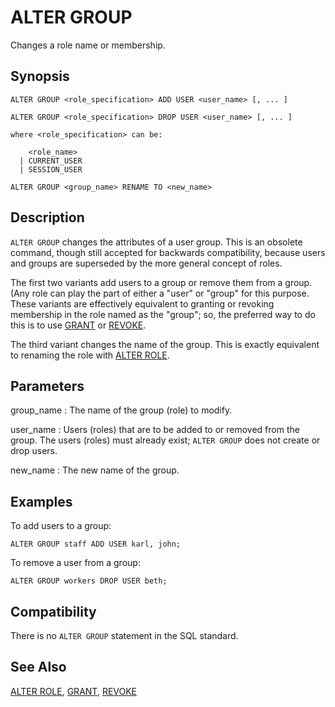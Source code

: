 # ALTER GROUP

Changes a role name or membership.

## Synopsis

``` {#sql_command_synopsis}
ALTER GROUP <role_specification> ADD USER <user_name> [, ... ]

ALTER GROUP <role_specification> DROP USER <user_name> [, ... ]

where <role_specification> can be:

    <role_name>
  | CURRENT_USER
  | SESSION_USER

ALTER GROUP <group_name> RENAME TO <new_name>
```

## Description

`ALTER GROUP` changes the attributes of a user group. This is an obsolete command, though still accepted for backwards compatibility, because users and groups are superseded by the more general concept of roles.

The first two variants add users to a group or remove them from a group. (Any role can play the part of either a "user" or "group" for this purpose. These variants are effectively equivalent to granting or revoking membership in the role named as the "group"; so, the preferred way to do this is to use [GRANT](/docs/sql-statements/sql-statement-grant.md) or [REVOKE](/docs/sql-statements/sql-statement-revoke.md).

The third variant changes the name of the group. This is exactly equivalent to renaming the role with [ALTER ROLE](/docs/sql-statements/sql-statement-alter-role.md).

## Parameters

group_name
:   The name of the group (role) to modify.

user_name
:   Users (roles) that are to be added to or removed from the group. The users (roles) must already exist; `ALTER GROUP` does not create or drop users.

new_name
:   The new name of the group.

## Examples

To add users to a group:

```
ALTER GROUP staff ADD USER karl, john;
```

To remove a user from a group:

```
ALTER GROUP workers DROP USER beth;
```

## Compatibility

There is no `ALTER GROUP` statement in the SQL standard.

## See Also

[ALTER ROLE](/docs/sql-statements/sql-statement-alter-role.md), [GRANT](/docs/sql-statements/sql-statement-grant.md), [REVOKE](/docs/sql-statements/sql-statement-revoke.md)



